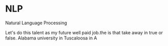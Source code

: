 # NLP
Natural Language Processing
  
Let's do this talent as my future well paid job.the
is that take away
in true or false. 
Alabama university in Tuscaloosa in A
